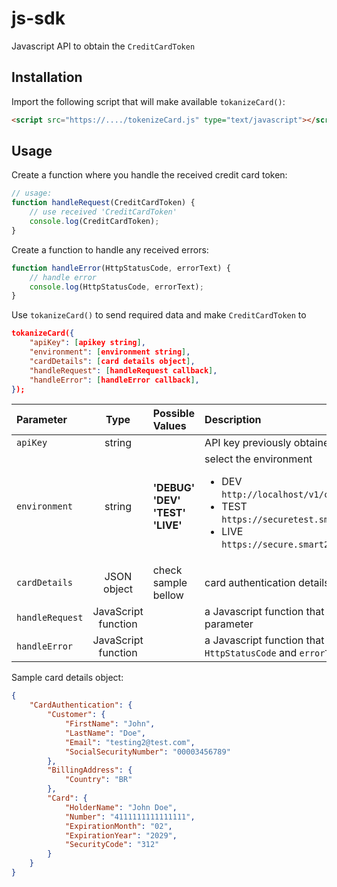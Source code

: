 # js-sdk

Javascript API to obtain the `CreditCardToken`

## Installation

Import the following script that will make available `tokanizeCard()`:
```html
<script src="https://..../tokenizeCard.js" type="text/javascript"></script>
```

## Usage

Create a function where you handle the received credit card token:
```javascript
// usage:
function handleRequest(CreditCardToken) {
    // use received 'CreditCardToken'
    console.log(CreditCardToken);
}
```

Create a function to handle any received errors:
```javascript
function handleError(HttpStatusCode, errorText) {
    // handle error
    console.log(HttpStatusCode, errorText);
}
```

Use `tokanizeCard()` to send required data and make `CreditCardToken` to 
```json
tokanizeCard({
    "apiKey": [apikey string], 
    "environment": [environment string],
    "cardDetails": [card details object],
    "handleRequest": [handleRequest callback],
    "handleError": [handleError callback],
});
```

| Parameter         | Type          | Possible Values                       | Description                                   |
| :---              | :---:         | :---                                  | :---                                          |
| `apiKey`          | string        |                                       | API key previously obtained from S2P server   |
| `environment`     | string        | **'DEBUG'**<br />**'DEV'**<br />**'TEST'**<br />**'LIVE'** | select the environment <br /><ul><li>DEV <br />`http://localhost/v1/card/authenticate`</li><li>TEST <br />`https://securetest.smart2pay.com/v1/card/authenticate`</li><li>LIVE <br />`https://secure.smart2pay.com/v1/card/authenticate`</li></ul>    |
| `cardDetails`     | JSON object   | check sample bellow  | card authentication details in JSON format |
| `handleRequest`   | JavaScript function   |   | a Javascript function that will receive `CreditCardToken` as a parameter |
| `handleError`     | JavaScript function   |   | a Javascript function that will receive an error code: `HttpStatusCode` and `errorText` parameters |

Sample card details object:
```json
{
    "CardAuthentication": {
        "Customer": {
            "FirstName": "John",
            "LastName": "Doe",
            "Email": "testing2@test.com",
            "SocialSecurityNumber": "00003456789"
        },
        "BillingAddress": {
            "Country": "BR"
        },
        "Card": {
            "HolderName": "John Doe",
            "Number": "4111111111111111",
            "ExpirationMonth": "02",
            "ExpirationYear": "2029",
            "SecurityCode": "312"
        }
    }
}
```